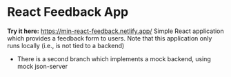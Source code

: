 # React Feedback App
**Try it here:** https://min-react-feedback.netlify.app/
Simple React application which provides a feedback form to users. Note that this application only runs locally (i.e., is not tied to a backend)
- There is a second branch which implements a mock backend, using mock json-server
